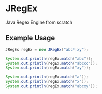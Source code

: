 # JRegEx
Java Regex Engine from scratch

## Example Usage
```Java
JRegEx regEx = new JRegEx("abc*|xy");

System.out.println(regEx.match("abc"));
System.out.println(regEx.match("abccc"));
System.out.println(regEx.match("xy"));

System.out.println(regEx.match("a"));
System.out.println(regEx.match("x"));
System.out.println(regEx.match("abcxy"));
```
